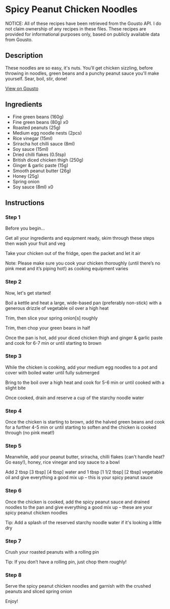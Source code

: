 # Spicy Peanut Chicken Noodles

NOTICE: All of these recipes have been retrieved from the Gousto API. I do not claim ownership of any recipes in these files. These recipes are provided for informational purposes only, based on publicly available data from Gousto.

## Description

These noodles are so easy, it's nuts. You'll get chicken sizzling, before throwing in noodles, green beans and a punchy peanut sauce you'll make yourself. Sear, boil, stir, done! 

[View on Gousto](https://www.gousto.co.uk/recipes/cookbook/spicy-peanut-chicken-noodles)

## Ingredients

- Fine green beans (160g)
- Fine green beans (80g) x0
- Roasted peanuts (25g)
- Medium egg noodle nests (2pcs)
- Rice vinegar (15ml)
- Sriracha hot chilli sauce (8ml)
- Soy sauce (15ml)
- Dried chilli flakes (0.5tsp)
- British diced chicken thigh (250g)
- Ginger & garlic paste (15g)
- Smooth peanut butter (26g)
- Honey (25g)
- Spring onion
- Soy sauce (8ml) x0

## Instructions


### Step 1

Before you begin...

Get all your ingredients and equipment ready, skim through these steps then wash your fruit and veg

Take your chicken out of the fridge, open the packet and let it air

Note: Please make sure you cook your chicken thoroughly (until there’s no pink meat and it’s piping hot!) as cooking equipment varies


### Step 2

Now, let's get started!

Boil a kettle and heat a large, wide-based pan (preferably non-stick) with a generous drizzle of vegetable oil over a high heat

Trim, then slice your spring onion[s] roughly

Trim, then chop your green beans in half

Once the pan is hot, add your diced chicken thigh and ginger & garlic paste and cook for 6-7 min or until starting to brown


### Step 3

While the chicken is cooking, add your medium egg noodles to a pot and cover with boiled water until fully submerged

Bring to the boil over a high heat and cook for 5-6 min or until cooked with a slight bite

Once cooked, drain and reserve a cup of the starchy noodle water


### Step 4

Once the chicken is starting to brown, add the halved green beans and cook for a further 4-5 min or until starting to soften and the chicken is cooked through (no pink meat!)


### Step 5

Meanwhile, add your peanut butter, sriracha, chilli flakes (can't handle heat? Go easy!), honey, rice vinegar and soy sauce to a bowl

Add 2 tbsp <span class="text-purple">[3 tbsp]</span> <span class="text-danger">[4 tbsp]</span> water and 1 tbsp <span class="text-purple">[1 1/2 tbsp]</span> <span class="text-danger">[2 tbsp]</span> vegetable oil and give everything a good mix up – this is your spicy peanut sauce


### Step 6

Once the chicken is cooked, add the spicy peanut sauce and drained noodles to the pan and give everything a good mix up – these are your spicy peanut chicken noodles

Tip: Add a splash of the reserved starchy noodle water if it's looking a little dry


### Step 7

Crush your roasted peanuts with a rolling pin

Tip: If you don’t have a rolling pin, just chop them roughly!

### Step 8

Serve the spicy peanut chicken noodles and garnish with the crushed peanuts and sliced spring onion

Enjoy!

